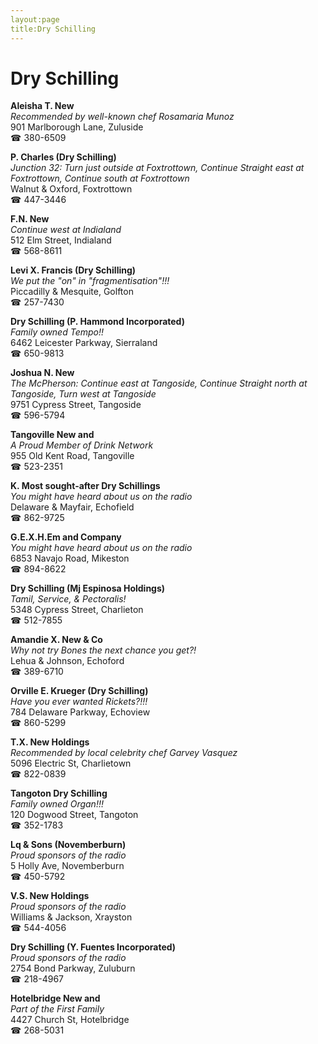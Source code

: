 ```yaml
---
layout:page
title:Dry Schilling
---
```

# Dry Schilling

**Aleisha T. New**  
_Recommended by well-known chef Rosamaria Munoz_  
901 Marlborough Lane, Zuluside  
☎ 380-6509



**P. Charles (Dry Schilling)**  
_Junction 32: Turn just outside at Foxtrottown, Continue Straight east at Foxtrottown, Continue south at Foxtrottown_  
Walnut & Oxford, Foxtrottown  
☎ 447-3446



**F.N. New**  
_Continue west at Indialand_  
512 Elm Street, Indialand  
☎ 568-8611



**Levi X. Francis (Dry Schilling)**  
_We put the "on" in "fragmentisation"!!!_  
Piccadilly & Mesquite, Golfton  
☎ 257-7430



**Dry Schilling (P. Hammond Incorporated)**  
_Family owned Tempo!!_  
6462 Leicester Parkway, Sierraland  
☎ 650-9813



**Joshua N. New**  
_The McPherson: Continue east at Tangoside, Continue Straight north at Tangoside, Turn west at Tangoside_  
9751 Cypress Street, Tangoside  
☎ 596-5794



**Tangoville New and**  
_A Proud Member of Drink Network_  
955 Old Kent Road, Tangoville  
☎ 523-2351



**K. Most sought-after Dry Schillings**  
_You might have heard about us on the radio_  
Delaware & Mayfair, Echofield  
☎ 862-9725



**G.E.X.H.Em and Company**  
_You might have heard about us on the radio_  
6853 Navajo Road, Mikeston  
☎ 894-8622



**Dry Schilling (Mj Espinosa Holdings)**  
_Tamil, Service, & Pectoralis!_  
5348 Cypress Street, Charlieton  
☎ 512-7855



**Amandie X. New & Co**  
_Why not try Bones the next chance you get?!_  
Lehua & Johnson, Echoford  
☎ 389-6710



**Orville E. Krueger (Dry Schilling)**  
_Have you ever wanted Rickets?!!!_  
784 Delaware Parkway, Echoview  
☎ 860-5299



**T.X. New Holdings**  
_Recommended by local celebrity chef Garvey Vasquez_  
5096 Electric St, Charlietown  
☎ 822-0839



**Tangoton Dry Schilling**  
_Family owned Organ!!!_  
120 Dogwood Street, Tangoton  
☎ 352-1783



**Lq & Sons (Novemberburn)**  
_Proud sponsors of the radio_  
5 Holly Ave, Novemberburn  
☎ 450-5792



**V.S. New Holdings**  
_Proud sponsors of the radio_  
Williams & Jackson, Xrayston  
☎ 544-4056



**Dry Schilling (Y. Fuentes Incorporated)**  
_Proud sponsors of the radio_  
2754 Bond Parkway, Zuluburn  
☎ 218-4967



**Hotelbridge New and**  
_Part of the First Family_  
4427 Church St, Hotelbridge  
☎ 268-5031



